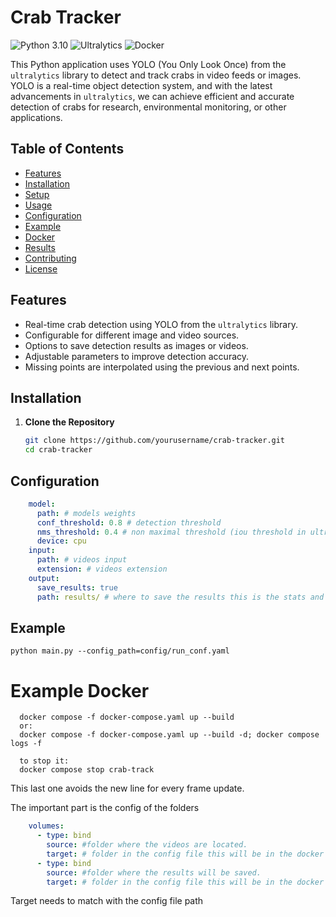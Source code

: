 # Crab Tracker

![Python 3.10](https://img.shields.io/badge/python-3.10-blue)
![Ultralytics](https://img.shields.io/badge/ultralytics-8.2.5-orange)
![Docker](https://img.shields.io/badge/docker-available-blue)

This Python application uses YOLO (You Only Look Once) from the `ultralytics` library to detect and track crabs in video feeds or images. YOLO is a real-time object detection system, and with the latest advancements in `ultralytics`, we can achieve efficient and accurate detection of crabs for research, environmental monitoring, or other applications.

## Table of Contents

- [Features](#features)
- [Installation](#installation)
- [Setup](#setup)
- [Usage](#usage)
- [Configuration](#configuration)
- [Example](#example)
- [Docker](#example-docker)
- [Results](#results)
- [Contributing](#contributing)
- [License](#license)

## Features

- Real-time crab detection using YOLO from the `ultralytics` library.
- Configurable for different image and video sources.
- Options to save detection results as images or videos.
- Adjustable parameters to improve detection accuracy.
- Missing points are interpolated using the previous and next points.

## Installation

1. **Clone the Repository**
   ```bash
   git clone https://github.com/yourusername/crab-tracker.git
   cd crab-tracker

## Configuration
```yaml
    model:
      path: # models weights
      conf_threshold: 0.8 # detection threshold
      nms_threshold: 0.4 # non maximal threshold (iou threshold in ultralisk)
      device: cpu
    input:
      path: # videos input
      extension: # videos extension
    output:
      save_results: true
      path: results/ # where to save the results this is the stats and the videos
```

## Example
    python main.py --config_path=config/run_conf.yaml

# Example Docker
      docker compose -f docker-compose.yaml up --build
      or:
      docker compose -f docker-compose.yaml up --build -d; docker compose logs -f

      to stop it:
      docker compose stop crab-track

This last one avoids the new line for every frame update.

The important part is the config of the folders
```yaml
    volumes:
      - type: bind
        source: #folder where the videos are located.
        target: # folder in the config file this will be in the docker filesystem
      - type: bind
        source: #folder where the results will be saved.
        target: # folder in the config file this will be in the docker filesystem
```

Target needs to match with the config file path

